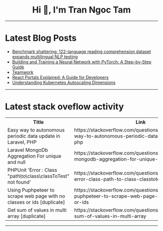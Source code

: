 <h1 align="center">Hi 👋, I'm Tran Ngoc Tam</h1>

---

# Latest Blog Posts 
<!-- BLOG-POST-LIST:START -->
- [Benchmark shattering: 122-language reading comprehension dataset expands multilingual NLP testing](https://dev.to/mikeyoung44/benchmark-shattering-122-language-reading-comprehension-dataset-expands-multilingual-nlp-testing-274g)
- [Building and Training a Neural Network with PyTorch: A Step-by-Step Guide](https://dev.to/chibueze/building-and-training-a-neural-network-with-pytorch-a-step-by-step-guide-o52)
- [Teamwork](https://dev.to/techstuff/teamwork-2lb2)
- [React Portals Explained: A Guide for Developers](https://dev.to/anagha_gn_e3e7db403e6f6c9/unleashing-the-power-of-vyuh-building-scalable-flutter-apps-with-ease-2bg4)
- [Understanding Kubernetes Autoscaling Dimensions](https://dev.to/buzzgk/understanding-kubernetes-autoscaling-dimensions-4ica)
<!-- BLOG-POST-LIST:END -->

---

# Latest stack oveflow activity
<table>
  <tr><th>Title</th><th>Link</th></tr>
  <!-- STACKOVERFLOW:START --><tr><td>Easy way to autonomous periodic data update in Laravel, PHP</td><td>https://stackoverflow.com/questions/78797124/easy-way-to-autonomous-periodic-data-update-in-laravel-php</td></tr><tr><td>Laravel MongoDb Aggregation For unique and null</td><td>https://stackoverflow.com/questions/78797118/laravel-mongodb-aggregation-for-unique-and-null</td></tr><tr><td>PHPUnit &#39;Error : Class &quot;path\to\class\classToTest&quot; not found&#39;</td><td>https://stackoverflow.com/questions/78797069/phpunit-error-class-path-to-class-classtotest-not-found</td></tr><tr><td>Using Puphpeteer to scrape web page with no classes or ids [duplicate]</td><td>https://stackoverflow.com/questions/78796912/using-puphpeteer-to-scrape-web-page-with-no-classes-or-ids</td></tr><tr><td>Get sum of values in multi array [duplicate]</td><td>https://stackoverflow.com/questions/78796848/get-sum-of-values-in-multi-array</td></tr><!-- STACKOVERFLOW:END -->
</table>

---


